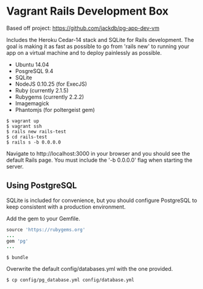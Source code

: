 # Vagrant Rails Development Box

Based off project: https://github.com/jackdb/pg-app-dev-vm

Includes the Heroku Cedar-14 stack and SQLite for Rails development. The goal is making it as fast as possible to go from 'rails new' to running your app on a virtual machine and to deploy painlessly as
possible.

* Ubuntu 14.04
* PosgreSQL 9.4
* SQLite
* NodeJS 0.10.25 (for ExecJS)
* Ruby (currently 2.1.5)
* Rubygems (currently 2.2.2)
* Imagemagick
* Phantomjs (for poltergeist gem)

```
$ vagrant up
$ vagrant ssh
$ rails new rails-test
$ cd rails-test
$ rails s -b 0.0.0.0
```

Navigate to http://localhost:3000 in your browser and you should see the default Rails page. You must include the '-b 0.0.0.0' flag when starting the server.

## Using PostgreSQL

SQLite is included for convenience, but you should configure PostgreSQL to keep consistent with a production environment.

Add the gem to your Gemfile.

```ruby
source 'https://rubygems.org'
...
gem 'pg'
...

```

```
$ bundle
```

Overwrite the default config/databases.yml with the one provided.

```
$ cp config/pg_database.yml config/database.yml
```
